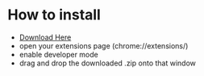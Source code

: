 # How to install
- [Download Here](https://github.com/iAmDextricity/securly-bypass/raw/main/Securly%20Killer.zip)
- open your extensions page (chrome://extensions/)
- enable developer mode
- drag and drop the downloaded .zip onto that window
